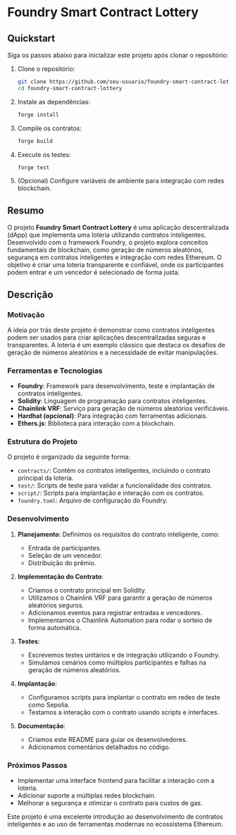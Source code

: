 # Foundry Smart Contract Lottery

## Quickstart

Siga os passos abaixo para inicializar este projeto após clonar o repositório:

1. Clone o repositório:
    ```bash
    git clone https://github.com/seu-usuario/foundry-smart-contract-lottery.git
    cd foundry-smart-contract-lottery
    ```

2. Instale as dependências:
    ```bash
    forge install
    ```

3. Compile os contratos:
    ```bash
    forge build
    ```

4. Execute os testes:
    ```bash
    forge test
    ```

5. (Opcional) Configure variáveis de ambiente para integração com redes blockchain.

## Resumo

O projeto **Foundry Smart Contract Lottery** é uma aplicação descentralizada (dApp) que implementa uma loteria utilizando contratos inteligentes. Desenvolvido com o framework Foundry, o projeto explora conceitos fundamentais de blockchain, como geração de números aleatórios, segurança em contratos inteligentes e integração com redes Ethereum. O objetivo é criar uma loteria transparente e confiável, onde os participantes podem entrar e um vencedor é selecionado de forma justa.

## Descrição

### Motivação
A ideia por trás deste projeto é demonstrar como contratos inteligentes podem ser usados para criar aplicações descentralizadas seguras e transparentes. A loteria é um exemplo clássico que destaca os desafios de geração de números aleatórios e a necessidade de evitar manipulações.

### Ferramentas e Tecnologias
- **Foundry**: Framework para desenvolvimento, teste e implantação de contratos inteligentes.
- **Solidity**: Linguagem de programação para contratos inteligentes.
- **Chainlink VRF**: Serviço para geração de números aleatórios verificáveis.
- **Hardhat (opcional)**: Para integração com ferramentas adicionais.
- **Ethers.js**: Biblioteca para interação com a blockchain.

### Estrutura do Projeto
O projeto é organizado da seguinte forma:
- `contracts/`: Contém os contratos inteligentes, incluindo o contrato principal da loteria.
- `test/`: Scripts de teste para validar a funcionalidade dos contratos.
- `script/`: Scripts para implantação e interação com os contratos.
- `foundry.toml`: Arquivo de configuração do Foundry.

### Desenvolvimento
1. **Planejamento**: Definimos os requisitos do contrato inteligente, como:
    - Entrada de participantes.
    - Seleção de um vencedor.
    - Distribuição do prêmio.

2. **Implementação do Contrato**:
    - Criamos o contrato principal em Solidity.
    - Utilizamos o Chainlink VRF para garantir a geração de números aleatórios seguros.
    - Adicionamos eventos para registrar entradas e vencedores.
    - Implementamos o Chainlink Automation para rodar o sorteio de forma automática.

3. **Testes**:
    - Escrevemos testes unitários e de integração utilizando o Foundry.
    - Simulamos cenários como múltiplos participantes e falhas na geração de números aleatórios.

4. **Implantação**:
    - Configuramos scripts para implantar o contrato em redes de teste como Sepolia.
    - Testamos a interação com o contrato usando scripts e interfaces.

5. **Documentação**:
    - Criamos este README para guiar os desenvolvedores.
    - Adicionamos comentários detalhados no código.

### Próximos Passos
- Implementar uma interface frontend para facilitar a interação com a loteria.
- Adicionar suporte a múltiplas redes blockchain.
- Melhorar a segurança e otimizar o contrato para custos de gas.

Este projeto é uma excelente introdução ao desenvolvimento de contratos inteligentes e ao uso de ferramentas modernas no ecossistema Ethereum.